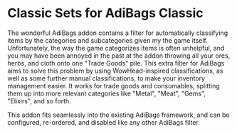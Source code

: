 # Classic Sets for AdiBags Classic

The wonderful AdiBags addon contains a filter for automatically classifying
items by the categories and subcategories given my the game itself.
Unfortunately, the way the game categorizes items is often unhelpful, and you
may have been annoyed in the past at the addon throwing all your ores, herbs,
and cloth onto one "Trade Goods" pile. This extra filter for AdiBags aims to
solve this problem by using WowHead-inspired classifications, as well as some
further manual classifications, to make your inventory management easier. It
works for trade goods and consumables, splitting them up into more relevant
categories like "Metal", "Meat", "Gems", "Elixirs", and so forth.

This addon fits seamlessly into the existing AdiBags framework, and can be
configured, re-ordered, and disabled like any other AdiBags filter.
